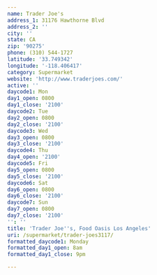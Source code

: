 ```yaml
---
name: Trader Joe's
address_1: 31176 Hawthorne Blvd
address_2: ''
city: ''
state: CA
zip: '90275'
phone: (310) 544-1727
latitude: '33.749342'
longitude: '-118.406417'
category: Supermarket
website: 'http://www.traderjoes.com/'
active: ''
daycode1: Mon
day1_open: 0800
day1_close: '2100'
daycode2: Tue
day2_open: 0800
day2_close: '2100'
daycode3: Wed
day3_open: 0800
day3_close: '2100'
daycode4: Thu
day4_open: '2100'
daycode5: Fri
day5_open: 0800
day5_close: '2100'
daycode6: Sat
day6_open: 0800
day6_close: '2100'
daycode7: Sun
day7_open: 0800
day7_close: '2100'
'': ''
title: 'Trader Joe''s, Food Oasis Los Angeles'
uri: /supermarket/trader-joes3117/
formatted_daycode1: Monday
formatted_day1_open: 8am
formatted_day1_close: 9pm

---
```

